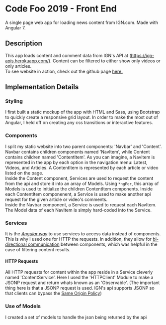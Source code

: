 # Code Foo 2019 - Front End
A single page web app for loading news content from IGN.com. Made with Angular 7.

## Description 
This app loads content and comment data from IGN's API at (https://ign-apis.herokuapp.com/). Content can be filtered to either show only videos or only articles. <br /> 
To see website in action, check out the github page [here.](https://volpestyle.github.io/Code-Foo-2019/)

## Implementation Details
### Styling
I first built a static mockup of the app with HTML and Sass, using Bootstrap to quickly create a responsive grid layout. In order to make the most out of Angular, I held off on creating any css transitions or interactive features.

### Components
I split my static website into two parent components: 'Navbar' and 'Content'. Navbar contains children components named 'NavItem', while Content contains children named 'ContentItem'. As you can imagine, a NavItem is represented in the app by each option in the navigation menu: Latest, Videos, and Articles. A ContentItem is represented by each article or video listed on the page. <br />
Inside the Content component, Services are used to request the content from the api and store it into an array of Models. Using `*ngFor`, this array of Models is used to initialize the children ContentItem components. Inside each ContentItem componenent, a Service is used to make another api request for the given article or video's comments. <br />
Inside the Navbar component, a Service is used to request each NavItem. The Model data of each NavItem is simply hard-coded into the Service.  

### Services
It is the [*Angular way*](https://angular.io/tutorial/toh-pt4#why-services) to use services to access data instead of components. This is why I used one for HTTP the requests. In addition, they allow for [bi-directional communication](https://angular.io/guide/component-interaction#parent-and-children-communicate-via-a-service) between components, which was helpful in the case of filtering content results.

#### HTTP Requests
All HTTP requests for content within the app reside in a Service cleverly named 'ContentService'. Here I used the 'HTTPClient' Module to make a JSONP request and return whats known as an 'Observable'. (The important thing here is that a JSONP request is used. IGN's api supports JSONP so that clients can bypass the [Same Origin Policy](https://gist.github.com/jesperorb/6ca596217c8dfba237744966c2b5ab1e))

### Use of Models
I created a set of models to handle the json being returned by the api

